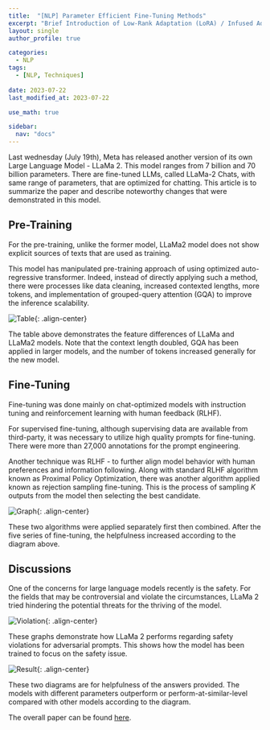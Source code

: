 ```yaml
---
title:  "[NLP] Parameter Efficient Fine-Tuning Methods"
excerpt: "Brief Introduction of Low-Rank Adaptation (LoRA) / Infused Adapter by Inhibiting and Amplifying Inner Activations (IA3)"
layout: single
author_profile: true

categories:
  - NLP
tags:
  - [NLP, Techniques]
 
date: 2023-07-22
last_modified_at: 2023-07-22

use_math: true

sidebar:
  nav: "docs"
---
```


Last wednesday (July 19th), Meta has released another version of its own Large Language Model - LLaMa 2. This model ranges from 7 billion and 70 billion parameters. There are fine-tuned LLMs, called LLaMa-2 Chats, with same range of parameters, that are optimized for chatting. This article is to summarize the paper and describe noteworthy changes that were demonstrated in this model.

<h2>Pre-Training</h2>

For the pre-training, unlike the former model, LLaMa2 model does not show explicit sources of texts that are used as training.

This model has manipulated pre-training approach of using optimized auto-regressive transformer. Indeed, instead of directly applying such a method, there were processes like data cleaning, increased contexted lengths, more tokens, and implementation of grouped-query attention (GQA) to improve the inference scalability.

![Table](https://github.com/jaehwan-c/jaehwan-c.github.io/assets/102342190/1dcd1e69-a48c-451a-87ad-98ca23d1cde0 "Table"){: .align-center}

The table above demonstrates the feature differences of LLaMa and LLaMa2 models. Note that the context length doubled, GQA has been applied in larger models, and the number of tokens increased generally for the new model.

<h2>Fine-Tuning</h2>

Fine-tuning was done mainly on chat-optimized models with instruction tuning and reinforcement learning with human feedback (RLHF).

For supervised fine-tuning, although supervising data are available from third-party, it was necessary to utilize high quality prompts for fine-tuning. There were more than 27,000 annotations for the prompt engineering.

Another technique was RLHF - to further align model behavior with human preferences and information following. Along with standard RLHF algorithm known as Proximal Policy Optimization, there was another algorithm applied known as rejection sampling fine-tuning. This is the process of sampling $K$ outputs from the model then selecting the best candidate.

![Graph](https://github.com/jaehwan-c/jaehwan-c.github.io/assets/102342190/ac15c02b-0ac9-4037-924e-4b7b38f7220b "Graph"){: .align-center}

These two algorithms were applied separately first then combined. After the five series of fine-tuning, the helpfulness increased according to the diagram above.

<h2>Discussions</h2>

One of the concerns for large language models recently is the safety. For the fields that may be controversial and violate the circumstances, LLaMa 2 tried hindering the potential threats for the thriving of the model.

![Violation](https://img1.daumcdn.net/thumb/R1280x0/?scode=mtistory2&fname=https%3A%2F%2Fblog.kakaocdn.net%2Fdn%2Fbwxrik%2Fbtsn89lQass%2FSCtGBKPZzXRSwFGD16Djr1%2Fimg.png "Violation"){: .align-center}

These graphs demonstrate how LLaMa 2 performs regarding safety violations for adversarial prompts. This shows how the model has been trained to focus on the safety issue.

![Result](https://github.com/jaehwan-c/jaehwan-c.github.io/assets/102342190/e8a087f8-c51c-4895-8e7f-f9ada33596e3 "Result"){: .align-center}

These two diagrams are for helpfulness of the answers provided. The models with different parameters outperform or perform-at-similar-level compared with other models according to the diagram.

The overall paper can be found [here](https://arxiv.org/pdf/2307.09288.pdf).